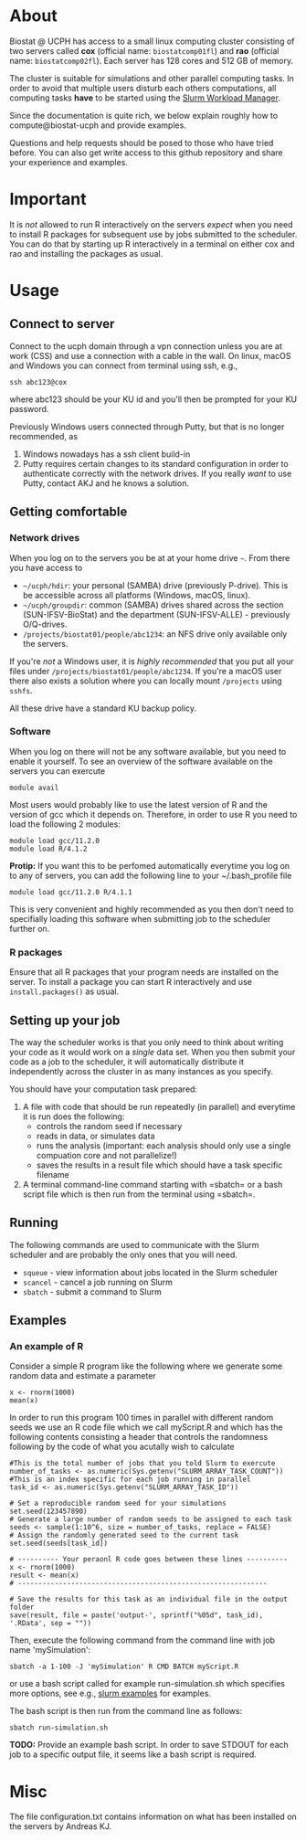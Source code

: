 # About 

Biostat @ UCPH has
access to a small linux computing cluster consisting of two servers called **cox**
(official name: ```biostatcomp01fl```) and **rao**
(official name: ```biostatcomp02fl```). Each server has 128 cores and
512 GB of memory.

The cluster is
suitable for simulations and other parallel computing tasks.  In order
to avoid that multiple users disturb each others computations, all
computing tasks **have** to be started using the [Slurm Workload Manager](https://slurm.schedmd.com/documentation.html).

Since the documentation is quite rich, we below explain roughly how to
compute@biostat-ucph and provide examples.

Questions and help requests should be posed to those who have tried
before. You can also get write access to this github repository and
share your experience and examples.

# Important

It is *not* allowed to run R interactively on the servers *expect*
when you need to install R packages for subsequent use by jobs
submitted to the scheduler. You can do that by starting up R
interactively in a terminal on either cox and rao and installing the
packages as usual.

# Usage

## Connect to server

Connect to the ucph domain through a vpn connection unless you are at work (CSS) and use a connection with a cable in the wall.
On linux, macOS and Windows you can connect from terminal using ssh, e.g.,

```
ssh abc123@cox
```

where abc123 should be your KU id and you'll then be prompted for your KU password.

Previously Windows users connected through Putty, but that is no longer recommended, as

1) Windows nowadays has a ssh client build-in
2) Putty requires certain changes to its standard configuration in order to authenticate correctly with the network drives. If you really *want* to use Putty, contact AKJ and he knows a solution.

## Getting comfortable

### Network drives

When you log on to the servers you be at at your home drive `~`. From there you have access to

* `~/ucph/hdir`: your personal (SAMBA) drive (previously P-drive). This is be accessible across all platforms (Windows, macOS, linux).
* `~/ucph/groupdir`: common (SAMBA) drives shared across the section (SUN-IFSV-BioStat) and the department (SUN-IFSV-ALLE) - previously O/Q-drives.
* `/projects/biostat01/people/abc1234`: an NFS drive only available only the servers.

If you're *not* a Windows user, it is *highly recommended* that you put all your files under `/projects/biostat01/people/abc1234`. If you're a macOS user there also exists a solution where you can locally mount `/projects` using `sshfs`.

All these drive have a standard KU backup policy.

### Software

When you log on there will not be any software available, but you need to enable it yourself.
To see an overview of the software available on the servers you can exercute

```
module avail
```

Most users would probably like to use the latest version of R and the version of gcc
which it depends on. Therefore, in order to use R you need to load the following 2 modules:

```
module load gcc/11.2.0
module load R/4.1.2
```

**Protip:** If you want this to be perfomed automatically everytime you log on to any of servers,
you can add the following line to your ~/.bash_profile file

```
module load gcc/11.2.0 R/4.1.1
```

This is very convenient and highly recommended as you then don't need to specifially loading this software
when submitting job to the scheduler further on.


### R packages

Ensure that all R packages that your program needs are installed on
the server. To install a package you can start R interactively and
use `install.packages()` as usual. 

## Setting up your job

The way the scheduler works is that you only need to think about writing your code as it would work on a *single* data set. 
When you then submit your code as a job to the scheduler, it will automatically distribute it independently across the cluster in as many instances as you specify.

You should have your computation task prepared:

1. A file with code that should be run repeatedly (in parallel) and everytime it is run does the following:
   * controls the random seed if necessary
   * reads in data, or simulates data
   * runs the analysis (important: each analysis should only use a single compuation core and not parallelize!) 
   * saves the results in a result file which should have a task specific filename
2. A terminal command-line command starting with =sbatch= or a bash script file which is then run from the terminal using =sbatch=.

## Running

The following commands are used to communicate with the Slurm scheduler and are probably the only ones that you will need.

* ```squeue``` - view information about jobs located in the Slurm scheduler
* ```scancel``` - cancel a job running on Slurm
* ```sbatch``` - submit a command to Slurm


## Examples

### An example of R
Consider a simple R program like the following where we generate some random
data and estimate a parameter

```
x <- rnorm(1000)
mean(x)
```

In order to run this program 100 times in parallel with different random seeds we use
an R code file which we call myScript.R and which has the following
contents consisting a header that controls the randomness following by the code of what 
you acutally wish to calculate

```
#This is the total number of jobs that you told Slurm to exercute
number_of_tasks <- as.numeric(Sys.getenv("SLURM_ARRAY_TASK_COUNT"))
#This is an index specific for each job running in parallel
task_id <- as.numeric(Sys.getenv("SLURM_ARRAY_TASK_ID"))

# Set a reproducible random seed for your simulations
set.seed(123457890)
# Generate a large number of random seeds to be assigned to each task
seeds <- sample(1:10^6, size = number_of_tasks, replace = FALSE)
# Assign the randomly generated seed to the current task
set.seed(seeds[task_id])

# ---------- Your peraonl R code goes between these lines ----------
x <- rnorm(1000)
result <- mean(x)
# -------------------------------------------------------------

# Save the results for this task as an individual file in the output folder
save(result, file = paste('output-', sprintf("%05d", task_id), '.RData', sep = ""))
```
Then, execute the following command from the command line with job name 'mySimulation':

```sbatch -a 1-100 -J 'mySimulation' R CMD BATCH myScript.R```

or use a bash script called for example run-simulation.sh which
specifies more options, see e.g., [slurm
examples](https://computing.sas.upenn.edu/gpc/job/slurm) for examples.

The bash script is then run from the command line as follows:

```sbatch run-simulation.sh```

**TODO:** Provide an example bash script. In order to save STDOUT for each job to a specific output file,
it seems like a bash script is required.

# Misc

The file configuration.txt contains information on what has been
installed on the servers by Andreas KJ. 
